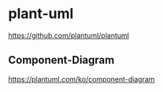 # plant-uml

https://github.com/plantuml/plantuml


## Component-Diagram

https://plantuml.com/ko/component-diagram
